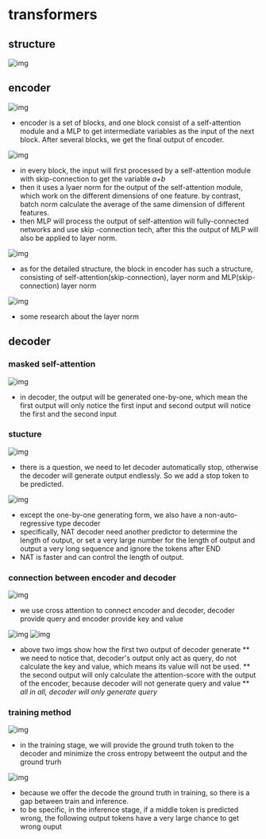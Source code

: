 # transformers

## structure

![img](https://github.com/KobryLee/ML-2021Spring-NTU-hws/blob/main/notes/statics/lecture5/5-decoder-structure.png)

## encoder

![img](https://github.com/KobryLee/ML-2021Spring-NTU-hws/blob/main/notes/statics/lecture5/1-encoder-overall-structure.png)

* encoder is a set of blocks, and one block consist of a self-attention module and a MLP to get intermediate variables as the input of the next block. After several blocks, we get the final output of encoder.

![img](https://github.com/KobryLee/ML-2021Spring-NTU-hws/blob/main/notes/statics/lecture5/2-transformer-encoder-structure.png)

* in every block, the input will first processed by a self-attention module with skip-connection to get the variable *a+b*
* then it uses a lyaer norm for the output of the self-attention module, which work on the different dimensions of one feature. by contrast, batch norm calculate the average of the same dimension of different features.
* then MLP will process the output of self-attention will fully-connected networks and use skip -connection tech, after this the output of MLP will also be applied to layer norm.

![img](https://github.com/KobryLee/ML-2021Spring-NTU-hws/blob/main/notes/statics/lecture5/3-encoder-detail.png)

* as for the detailed structure, the block in encoder has such a structure, consisting of self-attention(skip-connection), layer norm and MLP(skip-connection) layer norm

![img](https://github.com/KobryLee/ML-2021Spring-NTU-hws/blob/main/notes/statics/lecture5/4-paper-about-norm.png)

* some research about the layer norm

## decoder

### masked self-attention

![img](https://github.com/KobryLee/ML-2021Spring-NTU-hws/blob/main/notes/statics/lecture5/6-masked-self-attention(generate-b-one-by-one).png)

* in decoder, the output will be generated one-by-one, which mean the first output will only notice the first input and second output will notice the first and the second input

### stucture

![img](https://github.com/KobryLee/ML-2021Spring-NTU-hws/blob/main/notes/statics/lecture5/7-stop-decoder.png)

* there is a question, we need to let decoder automatically stop, otherwise the decoder will generate output endlessly. So we add a stop token to be predicted.

![img](https://github.com/KobryLee/ML-2021Spring-NTU-hws/blob/main/notes/statics/lecture5/8-non-auto-regressive.png)

* except the one-by-one generating form, we also have a non-auto-regressive type decoder
* specifically, NAT decoder need another predictor to determine the length of output, or set a very large number for the length of output and output a very long sequence and ignore the tokens after END 
* NAT is faster and can control the length of output.


### connection between encoder and decoder

![img](https://github.com/KobryLee/ML-2021Spring-NTU-hws/blob/main/notes/statics/lecture5/9-connection.png)

* we use cross attention to connect encoder and decoder, decoder provide query and encoder provide key and value

![img](https://github.com/KobryLee/ML-2021Spring-NTU-hws/blob/main/notes/statics/lecture5/10-detailed-connection.png)
![img](https://github.com/KobryLee/ML-2021Spring-NTU-hws/blob/main/notes/statics/lecture5/11-detailed-connection-2.png)

* above two imgs show how the first two output of decoder generate
** we need to notice that, decoder's output only act as query, do not calculate the key and value, which means its value will not be used.
** the second output will only calculate the attention-score with the output of the encoder, because decoder will not generate query and value
** *all in all, decoder will only generate query*

### training method

![img](https://github.com/KobryLee/ML-2021Spring-NTU-hws/blob/main/notes/statics/lecture5/12-training-method.png)

* in the training stage, we will provide the ground truth token to the decoder and minimize the cross entropy betweent the output and the ground trurh

![img](https://github.com/KobryLee/ML-2021Spring-NTU-hws/blob/main/notes/statics/lecture5/15-mismatch-train-inference.png)

* because we offer the decode the ground truth in training, so there is a gap between train and inference.
* to be specific, in the inference stage, if a middle token is predicted wrong, the following output tokens have a very large chance to get wrong ouput




